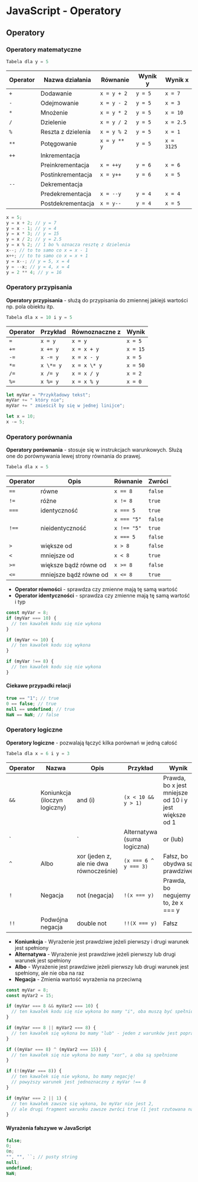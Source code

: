 # JavaScript - Operatory

## Operatory

### Operatory matematyczne

```javascript
Tabela dla y = 5
```

| Operator | Nazwa działania    | Równanie     | Wynik y | Wynik x    |
| -------- | ------------------ | ------------ | ------- | ---------- |
| `+`      | Dodawanie          | `x = y + 2`  | `y = 5` | `x = 7`    |
| `-`      | Odejmowanie        | `x = y - 2`  | `y = 5` | `x = 3`    |
| `*`      | Mnożenie           | `x = y * 2`  | `y = 5` | `x = 10`   |
| `/`      | Dzielenie          | `x = y / 2`  | `y = 5` | `x = 2.5`  |
| `%`      | Reszta z dzielenia | `x = y % 2`  | `y = 5` | `x = 1`    |
| `**`     | Potęgowanie        | `x = y ** y` | `y = 5` | `x = 3125` |
| `++`     | Inkrementacja      |              |         |            |
|          | Preinkrementacja   | `x = ++y`    | `y = 6` | `x = 6`    |
|          | Postinkrementacja  | `x = y++`    | `y = 6` | `x = 5`    |
| `--`     | Dekrementacja      |              |         |            |
|          | Predekrementacja   | `x = --y`    | `y = 4` | `x = 4`    |
|          | Postdekrementacja  | `x = y--`    | `y = 4` | `x = 5`    |

```javascript
x = 5;
y = x + 2; // y = 7
y = x - 1; // y = 4
y = x * 3; // y = 15
y = x / 2; // y = 2.5
y = x % 2; // 1 bo % oznacza resztę z dzielenia
x--; // to to samo co x = x - 1
x++; // to to samo co x = x + 1
y = x--; // y = 5, x = 4
y = --x; // y = 4, x = 4
y = 2 ** 4; // y = 16
```

### Operatory przypisania

**Operatory przypisania** - służą do przypisania do zmiennej jakiejś wartości np. pola obiektu itp.

```javascript
Tabela dla x = 10 i y = 5
```

| Operator | Przykład  | Równoznaczne z | Wynik    |
| -------- | --------- | -------------- | -------- |
| `=`      | `x = y`   | `x = y`        | `x = 5`  |
| `+=`     | `x += y`  | `x = x + y`    | `x = 15` |
| `-=`     | `x -= y`  | `x = x - y`    | `x = 5`  |
| `*=`     | `x \*= y` | `x = x \* y`   | `x = 50` |
| `/=`     | `x /= y`  | `x = x / y`    | `x = 2`  |
| `%=`     | `x %= y`  | `x = x % y`    | `x = 0`  |

```javascript
let myVar = "Przykładowy tekst";
myVar += " który nie";
myVar += " zmieścił by się w jednej linijce";

let x = 10;
x -= 5;
```

### Operatory porównania

**Operatory porównania** - stosuje się w instrukcjach warunkowych. Służą one do porównywania lewej strony równania do prawej.

```javascript
Tabela dla x = 5
```

| Operator | Opis                   | Równanie    | Zwróci  |
| -------- | ---------------------- | ----------- | ------- |
| `==`     | równe                  | `x == 8`    | `false` |
| `!=`     | różne                  | `x != 8`    | `true`  |
| `===`    | identyczność           | `x === 5`   | `true`  |
|          |                        | `x === "5"` | `false` |
| `!==`    | nieidentyczność        | `x !== "5"` | `true`  |
|          |                        | `x === 5`   | `false` |
| `>`      | większe od             | `x > 8`     | `false` |
| `<`      | mniejsze od            | `x < 8`     | `true`  |
| `>=`     | większe bądź równe od  | `x >= 8`    | `false` |
| `<=`     | mniejsze bądź równe od | `x <= 8`    | `true`  |

- **Operator równości** - sprawdza czy zmienne mają tę samą wartość
- **Operator identyczności** - sprawdza czy zmienne mają tę samą wartość i typ

```javascript
const myVar = 8;
if (myVar === 10) {
  // ten kawałek kodu się nie wykona
}

if (myVar <= 10) {
  // ten kawałek kodu się wykona
}

if (myVar !== 8) {
  // ten kawałek kodu się nie wykona
}
```

#### Ciekawe przypadki relacji

```javascript
true == "1"; // true
0 == false; // true
null == undefined; // true
NaN == NaN; // false
```

### Operatory logiczne

**Operatory logiczne** - pozwalają łączyć kilka porównań w jedną całość

```javascript
Tabela dla x = 6 i y = 3
```

| Operator | Nazwa                              | Opis                                    | Przykład              | Wynik                                                       |
| -------- | ---------------------------------- | --------------------------------------- | --------------------- | ----------------------------------------------------------- |
| `&&`     | Koniunkcja<br />(iloczyn logiczny) | and (i)                                 | `(x < 10 && y > 1)`   | Prawda, bo x jest mniejsze od 10 i y jest większe od 1      |
| `||`     | Alternatywa<br />(suma logiczna)   | or (lub)                                | `(x > 8 \|\| y > 1)`  | Prawda, bo x nie jest większe od 8, ale y jest większe od 1 |
| `^`      | Albo                               | xor (jeden z, ale nie dwa równocześnie) | `(x === 6 ^ y === 3)` | Fałsz, bo obydwa są prawdziwe                               |
| `!`      | Negacja                            | not (negacja)                           | `!(x === y)`          | Prawda, bo negujemy to, że x === y                          |
| `!!`     | Podwójna negacja                   | double not                              | `!!(X === y)`         | Fałsz                                                       |

- **Koniunkcja** - Wyrażenie jest prawdziwe jeżeli pierwszy i drugi warunek jest spełniony
- **Alternatywa** - Wyrażenie jest prawdziwe jeżeli pierwszy lub drugi warunek jest spełniony
- **Albo** - Wyrażenie jest prawdziwe jeżeli pierwszy lub drugi warunek jest spełniony, ale nie oba na raz
- **Negacja** - Zmienia wartość wyrażenia na przeciwną

```javascript
const myVar = 8;
const myVar2 = 15;

if (myVar === 8 && myVar2 === 10) {
  // ten kawałek kodu się nie wykona bo mamy "i", oba muszą być spełnione, a nie są
}

if (myVar === 8 || myVar2 === 8) {
  // ten kawałek się wykona bo mamy "lub" - jeden z warunków jest poprawny
}

if ((myVar === 8) ^ (myVar2 === 15)) {
  // ten kawałek się nie wykona bo mamy "xor", a oba są spełnione
}

if (!(myVar === 8)) {
  // ten kawałek się nie wykona, bo mamy negację!
  // powyższy warunek jest jednoznaczny z myVar !== 8
}

if (myVar === 2 || 1) {
  // ten kawałek zawsze się wykona, bo myVar nie jest 2,
  // ale drugi fragment warunku zawsze zwróci true (1 jest rzutowana na true)
}
```

#### Wyrażenia fałszywe w JavaScript

```javascript
false;
0;
0n;
"", "", ``; // pusty string
null;
undefined;
NaN;
```
